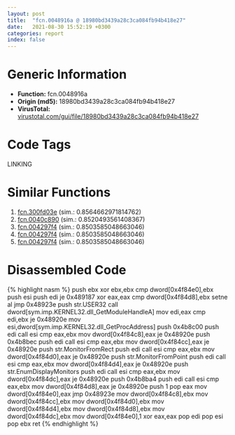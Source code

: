 ```yaml
---
layout: post
title:  "fcn.0048916a @ 18980bd3439a28c3ca084fb94b418e27"
date:   2021-08-30 15:52:19 +0300
categories: report
index: false
---
```


# Generic Information
- **Function:** fcn.0048916a
- **Origin (md5):** 18980bd3439a28c3ca084fb94b418e27
- **VirusTotal:** [virustotal.com/gui/file/18980bd3439a28c3ca084fb94b418e27][virustotal_ref]

# Code Tags
<span class="tag" id="LINKING">LINKING</span>


# Similar Functions

1. [fcn.300fd03e][similar_1_ref] (sim.: 0.8564662971814762)
2. [fcn.0040c890][similar_2_ref] (sim.: 0.8520493561408367)
3. [fcn.004297f4][similar_3_ref] (sim.: 0.8503585048663046)
4. [fcn.004297f4][similar_4_ref] (sim.: 0.8503585048663046)
5. [fcn.004297f4][similar_5_ref] (sim.: 0.8503585048663046)


# Disassembled Code

{% highlight nasm %}
push ebx
xor ebx,ebx
cmp dword[0x4f84e0],ebx
push esi
push edi
je 0x489187
xor eax,eax
cmp dword[0x4f84d8],ebx
setne al
jmp 0x48923e
push str.USER32
call dword[sym.imp.KERNEL32.dll_GetModuleHandleA]
mov edi,eax
cmp edi,ebx
je 0x48920e
mov esi,dword[sym.imp.KERNEL32.dll_GetProcAddress]
push 0x4b8c00
push edi
call esi
cmp eax,ebx
mov dword[0x4f84c8],eax
je 0x48920e
push 0x4b8bec
push edi
call esi
cmp eax,ebx
mov dword[0x4f84cc],eax
je 0x48920e
push str.MonitorFromRect
push edi
call esi
cmp eax,ebx
mov dword[0x4f84d0],eax
je 0x48920e
push str.MonitorFromPoint
push edi
call esi
cmp eax,ebx
mov dword[0x4f84d4],eax
je 0x48920e
push str.EnumDisplayMonitors
push edi
call esi
cmp eax,ebx
mov dword[0x4f84dc],eax
je 0x48920e
push 0x4b8ba4
push edi
call esi
cmp eax,ebx
mov dword[0x4f84d8],eax
je 0x48920e
push 1
pop eax
mov dword[0x4f84e0],eax
jmp 0x48923e
mov dword[0x4f84c8],ebx
mov dword[0x4f84cc],ebx
mov dword[0x4f84d0],ebx
mov dword[0x4f84d4],ebx
mov dword[0x4f84d8],ebx
mov dword[0x4f84dc],ebx
mov dword[0x4f84e0],1
xor eax,eax
pop edi
pop esi
pop ebx
ret 
{% endhighlight %}


[similar_1_ref]: /report/fcn.300fd03e@0a3653d3e8fb1320d70b4e1441359302
[similar_2_ref]: /report/fcn.0040c890@fac4f0be03ac37bd8be7ef737cdcee10
[similar_3_ref]: /report/fcn.004297f4@44e1ffcf4e71f4505c09d520fd75f1e4
[similar_4_ref]: /report/fcn.004297f4@8e21fa3f0489a6a256cf202e57f712bc
[similar_5_ref]: /report/fcn.004297f4@ff219f45286905b4a87327ca719363be
[virustotal_ref]: https://www.virustotal.com/gui/file/18980bd3439a28c3ca084fb94b418e27